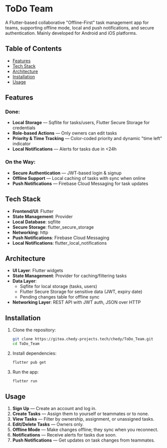 # ToDo Team
A Flutter-based collaborative "Offline-First" task management app for teams, supporting offline mode, local and push notifications, and secure authentication. Mainly developed for Android and iOS platforms.


## Table of Contents
- [Features](#features)
- [Tech Stack](#tech-stack)
- [Architecture](#architecture)
- [Installation](#installation)
- [Usage](#usage)

## Features
### **Done:**
- **Local Storage** — Sqflite for tasks/users, Flutter Secure Storage for credentials
- **Role-based Actions** — Only owners can edit tasks
- **Priority & Time Tracking** — Color-coded priority and dynamic "time left" indicator
- **Local Notifications** — Alerts for tasks due in <24h
### **On the Way:**
- **Secure Authentication** — JWT-based login & signup
- **Offline Support** — Local caching of tasks with sync when online
- **Push Notifications** — Firebase Cloud Messaging for task updates


## Tech Stack
- **Frontend/UI**: Flutter
- **State Management**: Provider
- **Local Database**: sqflite
- **Secure Storage**: flutter_secure_storage
- **Networking**: http
- **Push Notifications**: Firebase Cloud Messaging
- **Local Notifications**: flutter_local_notifications

## Architecture
- **UI Layer**: Flutter widgets
- **State Management**: Provider for caching/filtering tasks
- **Data Layer**:
    - Sqflite for local storage (tasks, users)
    - Flutter Secure Storage for sensitive data (JWT, expiry date)
    - Pending changes table for offline sync
- **Networking Layer**: REST API with JWT auth, JSON over HTTP

## Installation
1. Clone the repository:
   ```bash
   git clone https://gitea.chedy-projects.tech/chedy/ToDo_Team.git
   cd ToDo_Team
2. Install dependencies:
   ```bash
   flutter pub get
   ```
3. Run the app:
   ```bash
   flutter run
   ```

## Usage

1. **Sign Up** — Create an account and log in.
2. **Create Tasks** — Assign them to yourself or teammates or to none.
3. **View Tasks** — Filter by ownership, assignment, or unassigned tasks.
4. **Edit/Delete Tasks** — Owners only.
5. **Offline Mode** — Make changes offline; they sync when you reconnect.
6. **Notifications** — Receive alerts for tasks due soon.
7. **Push Notifications** — Get updates on task changes from teammates.